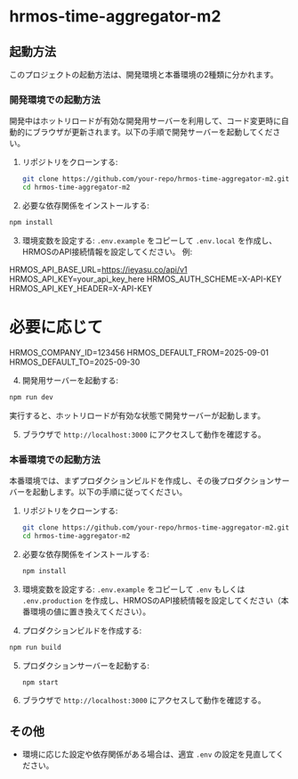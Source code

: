 # hrmos-time-aggregator-m2

## 起動方法

このプロジェクトの起動方法は、開発環境と本番環境の2種類に分かれます。

### 開発環境での起動方法

開発中はホットリロードが有効な開発用サーバーを利用して、コード変更時に自動的にブラウザが更新されます。以下の手順で開発サーバーを起動してください。

1. リポジトリをクローンする:
   ```sh
   git clone https://github.com/your-repo/hrmos-time-aggregator-m2.git
   cd hrmos-time-aggregator-m2
   ```

2. 必要な依存関係をインストールする:
  ```sh
  npm install
  ```

3. 環境変数を設定する:
  `.env.example` をコピーして `.env.local` を作成し、HRMOSのAPI接続情報を設定してください。
  例:
  
  HRMOS_API_BASE_URL=https://ieyasu.co/api/v1
  HRMOS_API_KEY=your_api_key_here
  HRMOS_AUTH_SCHEME=X-API-KEY
  HRMOS_API_KEY_HEADER=X-API-KEY
  # 必要に応じて
  HRMOS_COMPANY_ID=123456
  HRMOS_DEFAULT_FROM=2025-09-01
  HRMOS_DEFAULT_TO=2025-09-30

4. 開発用サーバーを起動する:
  ```sh
  npm run dev
  ```
   実行すると、ホットリロードが有効な状態で開発サーバーが起動します。

5. ブラウザで `http://localhost:3000` にアクセスして動作を確認する。

### 本番環境での起動方法

本番環境では、まずプロダクションビルドを作成し、その後プロダクションサーバーを起動します。以下の手順に従ってください。

1. リポジトリをクローンする:
   ```sh
   git clone https://github.com/your-repo/hrmos-time-aggregator-m2.git
   cd hrmos-time-aggregator-m2
   ```

2. 必要な依存関係をインストールする:
   ```sh
   npm install
   ```

3. 環境変数を設定する:
  `.env.example` をコピーして `.env` もしくは `.env.production` を作成し、HRMOSのAPI接続情報を設定してください（本番環境の値に置き換えてください）。

4. プロダクションビルドを作成する:
  ```sh
  npm run build
  ```

5. プロダクションサーバーを起動する:
   ```sh
   npm start
   ```

6. ブラウザで `http://localhost:3000` にアクセスして動作を確認する。

## その他

- 環境に応じた設定や依存関係がある場合は、適宜 `.env` の設定を見直してください。
